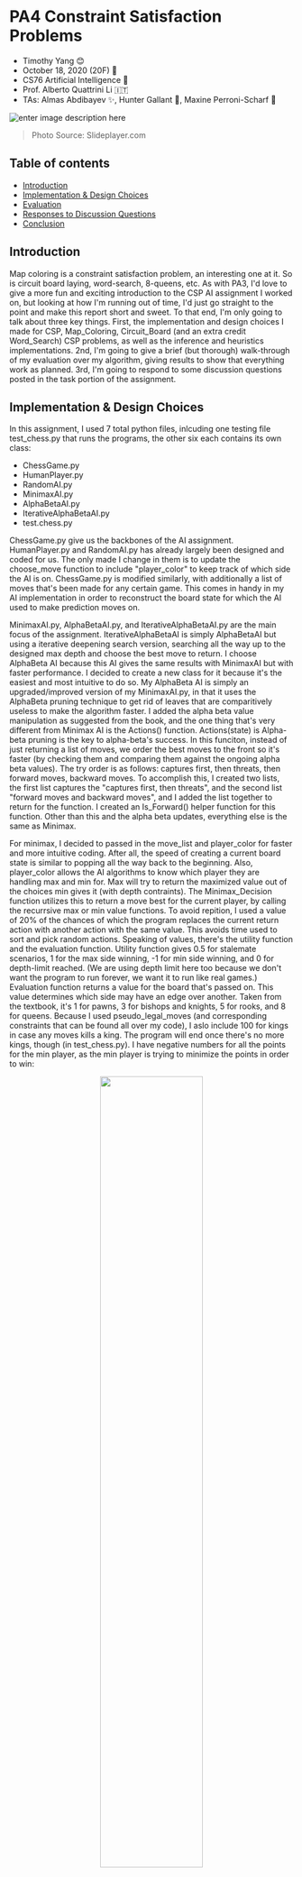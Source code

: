 # PA4 Constraint Satisfaction Problems

- Timothy Yang :blush:
- October 18, 2020 (20F) :fallen_leaf:
- CS76 Artificial Intelligence :robot:
- Prof. Alberto Quattrini Li :it:
- TAs: Almas Abdibayev :sparkles:, Hunter Gallant :rocket:, Maxine Perroni-Scharf :unicorn:

![enter image description here](https://images.slideplayer.com/19/5806117/slides/slide_2.jpg)
> Photo Source: Slideplayer.com
## Table of contents

* [Introduction](#introduction)
* [Implementation & Design Choices](#implementation-&-design-choices)
* [Evaluation](#evaluation)
* [Responses to Discussion Questions](#responses-to-discussion-questions)
* [Conclusion](#conclusion)

## Introduction

Map coloring is a constraint satisfaction problem, an interesting one at it. So is circuit board laying, word-search, 8-queens, etc. As with PA3, I'd love to give a more fun and exciting introduction to the CSP AI assignment I worked on, but looking at how I'm running out of time, I'd just go straight to the point and make this report short and sweet. To that end, I'm only going to talk about three key things. First, the implementation and design choices I made for CSP, Map_Coloring, Circuit_Board (and an extra credit Word_Search) CSP problems, as well as the inference and heuristics implementations. 2nd, I'm going to give a brief (but thorough) walk-through of my evaluation over my algorithm, giving results to show that everything work as planned. 3rd, I'm going to respond to some discussion questions posted in the task portion of the assignment.

## Implementation & Design Choices

In this assignment, I used 7 total python files, inlcuding one testing file test_chess.py that runs the programs, the other six each contains its own class:
- ChessGame.py
- HumanPlayer.py
- RandomAI.py
- MinimaxAI.py
- AlphaBetaAI.py
- IterativeAlphaBetaAI.py
- test.chess.py

ChessGame.py give us the backbones of the AI assignment. HumanPlayer.py and RandomAI.py has already largely been designed and coded for us. The only made I change in them is to update the choose_move function to include "player_color" to keep track of which side the AI is on. ChessGame.py is modified similarly, with additionally a list of moves that's been made for any certain game. This comes in handy in my AI implementation in order to reconstruct the board state for which the AI used to make prediction moves on.

MinimaxAI.py, AlphaBetaAI.py, and IterativeAlphaBetaAI.py are the main focus of the assignment. IterativeAlphaBetaAI is simply AlphaBetaAI but using a iterative deepening search version, searching all the way up to the designed max depth and choose the best move to return. I choose AlphaBeta AI because this AI gives the same results with MinimaxAI but with faster performance. I decided to create a new class for it because it's the easiest and most intuitive to do so. My AlphaBeta AI is simply an upgraded/improved version of my MinimaxAI.py, in that it uses the AlphaBeta pruning technique to get rid of leaves that are comparitively useless to make the algorithm faster. I added the alpha beta value manipulation as suggested from the book, and the one thing that's very different from Minimax AI is the Actions() function. Actions(state) is Alpha-beta pruning is the key to alpha-beta's success. In this funciton, instead of just returning a list of moves, we order the best moves to the front so it's faster (by checking them and comparing them against the ongoing alpha beta values). The try order is as follows: captures first, then threats, then forward moves, backward moves. To accomplish this, I created two lists, the first list captures the "captures first, then threats", and the second list "forward moves and backward moves", and I added the list together to return for the function. I created an Is_Forward() helper function for this function. Other than this and the alpha beta updates, everything else is the same as Minimax.

For minimax, I decided to passed in the move_list and player_color for faster and more intuitive coding. After all, the speed of creating a current board state is similar to popping all the way back to the beginning. Also, player_color allows the AI algorithms to know which player they are handling max and min for. Max will try to return the maximized value out of the choices min gives it (with depth contraints). The Minimax_Decision function utilizes this to return a move best for the current player, by calling the recurrsive max or min value functions. To avoid repition, I used a value of 20% of the chances of which the program replaces the current return action with another action with the same value. This avoids time used to sort and pick random actions. Speaking of values, there's the utility function and the evaluation function. Utility function gives 0.5 for stalemate scenarios, 1 for the max side winning, -1 for min side winning, and 0 for depth-limit reached. (We are using depth limit here too because we don't want the program to run forever, we want it to run like real games.) Evaluation function returns a value for the board that's passed on. This value determines which side may have an edge over another. Taken from the textbook, it's 1 for pawns, 3 for bishops and knights, 5 for rooks, and 8 for queens. Because I used pseudo_legal_moves (and corresponding constraints that can be found all over my code), I aslo include 100 for kings in case any moves kills a king. The program will end once there's no more kings, though (in test_chess.py). I have negative numbers for all the points for the min player, as the min player is trying to minimize the points in order to win:

<p align="center">
  <img src="https://github.com/timothyyang21/Tim_AI_class/blob/master/AI%20Assignment%203/design%20choices.png" height="60%" width="60%">
</p>

Due to time constraints, please take a look at the code itself to further get a taste of my implementation and design choices.

## Evaluation

Here I give a little example of all three as I run my code. First, we have minimax using Evaluation function (Plain Utility also works):

After black randomly moves a knight forward, white sees an opportunity to attack (and kill it to score better evaluation), so it moves its pawn to try to eat it. Immediately seeing an openning, black moves its queen to check the opponents' king, knowing that the king's the end goal (it's worth so much points, after all). 

<p align="center">
  <img src="https://github.com/timothyyang21/Tim_AI_class/blob/master/AI%20Assignment%203/Minimax%20Run%20Example%201.png" height="20%" width="20%">
</p>

Then, we see White immediately move its knight to block the queen's path to protect the king. Notice how the calls volume is a lot smaller, this is because there's only so many legal moves left to save the king. The total calls volume is only 7 greater then the max_depth calls volume in this scenario because the depth is 2, the calls at the max_depth is 5216 because there are many combinations of moves after any of those 7 initial moves.

<p align="center">
  <img src="https://github.com/timothyyang21/Tim_AI_class/blob/master/AI%20Assignment%203/Minimax%20Run%20Example%202.png" height="20%" width="20%">
</p>

Secondly, we have alpha beta. I have alpha beta as AI players playing against each other at depth 2. It's significantly faster and they explore less moves, even in the mid-game:

<p align="center">
  <img src="https://github.com/timothyyang21/Tim_AI_class/blob/master/AI%20Assignment%203/Alphabeta%20Run%20Example%201.png" height="20%" width="20%">
</p>

Both sides are keeping each other in check, not allowing anyside to change the value balance that much. On another game, the value's still very much similar.

<p align="center">
  <img src="https://github.com/timothyyang21/Tim_AI_class/blob/master/AI%20Assignment%203/Alphabeta%20Run%20Example%203.png" height="20%" width="20%">
</p>

However, one side made an accident and lead the point values to be a bit different. Also, notice the intelligent gameplay still, the bishop came over and exchanged with the equal-valued knight, after doing so, the rook immediately took over the bishop.

<p align="center">
  <img src="https://github.com/timothyyang21/Tim_AI_class/blob/master/AI%20Assignment%203/Alphabeta%20Run%20Example%204.png" height="20%" width="20%">
</p>

From the significant faster moves and fewer calls (than Minimax) at the same depth -- while keeping equal values and keeping the intelligent gameplay, it's clear that the Alphabeta algorithm works.

And lastly, we have iterative deepening alpha beta. In iterative deepening alpha beta search, I find that some moves are made actually based on an earlier depth, instead of a deeper one. This shows that while most of the time a better move may come from the deepest depth it can go (after all - more information is better), sometimes the better move comes from a shallower depth.

<p align="center">
  <img src="https://github.com/timothyyang21/Tim_AI_class/blob/master/AI%20Assignment%203/iterative%20deepning%20search.png" height="20%" width="20%">
</p>

## Responses to Discussion Questions

The only discussion questions listed in ...

## Conclusion

Constraint Satisfaction Problems were actually quite fun! The general-solving algorithms is indeed quite interesting. I look forward to the next AI adventuer! :sparkles:
